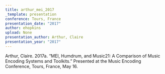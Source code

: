 ```yaml
---
title: arthur_mei_2017
_template: presentation
conference: Tours, France
presentation_date: "2017"
author: ehopkins
upload: None
presentation_author: Arthur, Claire
presentation_year: "2017"
---
```

Arthur, Claire. 2017a. “MEI, Humdrum, and Music21: A Comparison of Music Encoding Systems and Toolkits.” Presented at the Music Encoding Conference, Tours, France, May 16.